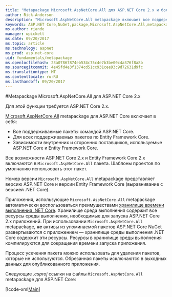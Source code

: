 ```yaml
---
title: "Metapackage Microsoft.AspNetCore.All для ASP.NET Core 2.x и более поздних версий"
author: Rick-Anderson
description: "Microsoft.AspNetCore.All metapackage включает все поддерживаемые пакеты ASP.NET Core и Entity Framework Core, вместе с их зависимости."
keywords: ASP.NET Core,NuGet,package,Microsoft.AspNetCore.All,metapackage
ms.author: riande
manager: wpickett
ms.date: 09/20/2017
ms.topic: article
ms.technology: aspnet
ms.prod: asp.net-core
uid: fundamentals/metapackage
ms.openlocfilehash: 23a07867874eb534c75c4e7b3be00c4a376f8a8b
ms.sourcegitcommit: 4e45fd4e3f1374cd51cc931cee93c9d72631d9fc
ms.translationtype: MT
ms.contentlocale: ru-RU
ms.lasthandoff: 09/20/2017
---
```

#<a name="microsoftaspnetcoreall-metapackage-for-aspnet-core-2x"></a>Metapackage Microsoft.AspNetCore.All для ASP.NET Core 2.x

Для этой функции требуется ASP.NET Core 2.x.

[Microsoft.AspNetCore.All](https://www.nuget.org/packages/Microsoft.AspNetCore.All) metapackage для ASP.NET Core включает в себя:

* Все поддерживаемые пакеты командой ASP.NET Core.
* Для всех поддерживаемых пакетов по Entity Framework Core. 
* Зависимости внутренних и сторонних поставщиков, используемые ASP.NET Core и Entity Framework Core. 

Все возможности ASP.NET Core 2.x и Entity Framework Core 2.x включаются в `Microsoft.AspNetCore.All` пакета. Шаблоны проектов по умолчанию использовать этот пакет.

Номер версии `Microsoft.AspNetCore.All` metapackage представляет версию ASP.NET Core и версии Entity Framework Core (выравнивание с версией .NET Core).

Приложения, использующие `Microsoft.AspNetCore.All` metapackage автоматически воспользоваться преимуществами [хранилище времени выполнения .NET Core](https://docs.microsoft.com/dotnet/core/deploying/runtime-store). Хранилище среда выполнения содержит все ресурсы среды выполнения, необходимые для запуска ASP.NET Core 2.x приложений. При использовании `Microsoft.AspNetCore.All` metapackage, **не** активы из упоминаемой пакетов ASP.NET Core NuGet развертываются с приложением &mdash; хранилище среды выполнения .NET Core содержит эти ресурсы. Ресурсы в хранилище среды выполнения компилируются для сокращения времени запуска приложения.

Процесс усечения пакета можно использовать для удаления пакетов, которые не используются. Обрезанная пакеты исключаются в выходных данных для опубликованного приложения.

Следующие *.csproj* ссылки на файлы `Microsoft.AspNetCore.All` metapackage для ASP.NET Core:

[!code-xml[Main](..\mvc\views\view-compilation\sample\MvcRazorCompileOnPublish2.csproj?highlight=9)]
